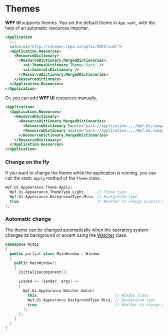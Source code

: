 # Themes
**WPF UI** supports themes. You set the default theme in `App.xaml`, with the help of an automatic resources importer.
```xml
<Application
  ...
  xmlns:ui="http://schemas.lepo.co/wpfui/2022/xaml">
  <Application.Resources>
    <ResourceDictionary>
      <ResourceDictionary.MergedDictionaries>
        <ui:ThemesDictionary Theme="Dark" />
        <ui:ControlsDictionary />
      </ResourceDictionary.MergedDictionaries>
    </ResourceDictionary>
  </Application.Resources>
</Application>
```

Or, you can add **WPF UI** resources manually.
```xml
<Application>
  <Application.Resources>
    <ResourceDictionary>
      <ResourceDictionary.MergedDictionaries>
        <ResourceDictionary Source="pack://application:,,,/Wpf.Ui;component/Styles/Theme/Dark.xaml" />
        <ResourceDictionary Source="pack://application:,,,/Wpf.Ui;component/Styles/Wpf.Ui.xaml" />
      </ResourceDictionary.MergedDictionaries>
    </ResourceDictionary>
  </Application.Resources>
</Application>
```

### Change on the fly
If you want to change the theme while the application is running, you can call the static `Apply` method of the `Theme` class.
```cpp
Wpf.Ui.Appearance.Theme.Apply(
  Wpf.Ui.Appearance.ThemeType.Light,     // Theme type
  Wpf.Ui.Appearance.BackgroundType.Mica, // Background type
  true                                   // Whether to change accents automatically
);
```

### Automatic change
The theme can be changed automatically when the operating system changes its background or accent using the [Watcher](https://github.com/lepoco/wpfui/blob/main/src/Wpf.Ui/Appearance/Watcher.cs) class.
```cpp
namespace MyApp
{
  public partial class MainWindow : Window
  {
    public MainWindow()
    {
      InitializeComponent();

      Loaded += (sender, args) =>
      {
        Wpf.Ui.Appearance.Watcher.Watch(
          this,                                  // Window class
          Wpf.Ui.Appearance.BackgroundType.Mica, // Background type
          true                                   // Whether to change accents automatically
        );
      };
    }
  }
}
```
